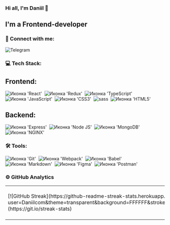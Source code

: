 ### Hi all, I'm Daniil 👋

## I'm a Frontend-developer

### 🤝 Connect with me:

<img alt="Telegram" src="https://t.me/daniilkaam" />

### 💻 Tech Stack:

## Frontend:

<img src="https://img.shields.io/badge/React-20232A?style=for-the-badge&logo=react&logoColor=61DAFB" alt="Иконка 'React'">&nbsp;
<img src="https://img.shields.io/badge/Redux-593D88?style=for-the-badge&logo=redux&logoColor=white" alt="Иконка 'Redux'">&nbsp;
<img src="https://img.shields.io/badge/TypeScript-007ACC?style=for-the-badge&logo=typescript&logoColor=white" alt="Иконка 'TypeScript'">&nbsp;
<img src="https://img.shields.io/badge/JavaScript-323330?style=for-the-badge&logo=javascript&logoColor=F7DF1E" alt="Иконка 'JavaScript'">&nbsp;
<img src="https://img.shields.io/badge/CSS3-1572B6?style=for-the-badge&logo=css3&logoColor=white" alt="Иконка 'СSS3'">&nbsp;
<img  src="https://img.shields.io/badge/sass-CF649A.svg?&style=for-the-badge&logo=sass&logoColor=fff" alt="sass">&nbsp;
<img src="https://img.shields.io/badge/HTML5-E34F26?style=for-the-badge&logo=html5&logoColor=white" alt="Иконка 'HTML5'">&nbsp;

## Backend:

<img src="https://img.shields.io/badge/Express.js-000000?style=for-the-badge&logo=express&logoColor=white" alt="Иконка 'Express'">&nbsp;
<img src="https://img.shields.io/badge/Node.js-339933?style=for-the-badge&logo=nodedotjs&logoColor=white" alt="Иконка 'Node JS'">&nbsp;
<img src="https://img.shields.io/badge/MongoDB-4EA94B?style=for-the-badge&logo=mongodb&logoColor=white" alt="Иконка 'MongoDB'">&nbsp;
<img src="https://img.shields.io/badge/Nginx-009639?style=for-the-badge&logo=nginx&logoColor=white" alt="Иконка 'NGINX'">&nbsp;

### 🛠 Tools:

<img src="https://img.shields.io/badge/GIT-E44C30?style=for-the-badge&logo=git&logoColor=white" alt="Иконка 'Git'">&nbsp;
<img src="https://img.shields.io/badge/Webpack-8DD6F9?style=for-the-badge&logo=Webpack&logoColor=white" alt="Иконка 'Webpack'">&nbsp;
<img src="https://img.shields.io/badge/Babel-F9DC3E?style=for-the-badge&logo=babel&logoColor=white" alt="Иконка 'Babel'">&nbsp;
<img src="https://img.shields.io/badge/Markdown-000000?style=for-the-badge&logo=markdown&logoColor=white" alt="Иконка 'Markdown'">&nbsp;
<img src="https://img.shields.io/badge/Figma-F24E1E?style=for-the-badge&logo=figma&logoColor=white" alt="Иконка 'Figma'">&nbsp;
<img src="https://img.shields.io/badge/Postman-FF6C37?style=for-the-badge&logo=Postman&logoColor=white" alt="Иконка 'Postman'">&nbsp;

### ⚙️ GitHub Analytics

<table>
  <tr>
    <td>
    [![GitHub Streak](https://github-readme-streak-stats.herokuapp.com?user=Daniilcom&theme=transparent&background=FFFFFF&stroke=52C94F&ring=52C94F&currStreakNum=3941FF&currStreakLabel=3941FF)](https://git.io/streak-stats)
    </td>
    <td>
     [![Top Langs](https://github-readme-stats.vercel.app/api/top-langs/?Daniilcom=anuraghazra&layout=pie)](https://github.com/anuraghazra/github-readme-stats)
    </td>
  </tr>
</table>
